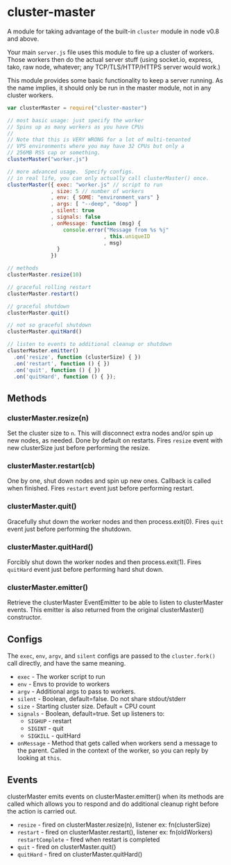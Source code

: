 # cluster-master

A module for taking advantage of the built-in `cluster` module in node
v0.8 and above.

Your main `server.js` file uses this module to fire up a cluster of
workers.  Those workers then do the actual server stuff (using socket.io,
express, tako, raw node, whatever; any TCP/TLS/HTTP/HTTPS server would
work.)

This module provides some basic functionality to keep a server running.
As the name implies, it should only be run in the master module, not in
any cluster workers.

```javascript
var clusterMaster = require("cluster-master")

// most basic usage: just specify the worker
// Spins up as many workers as you have CPUs
//
// Note that this is VERY WRONG for a lot of multi-tenanted
// VPS environments where you may have 32 CPUs but only a
// 256MB RSS cap or something.
clusterMaster("worker.js")

// more advanced usage.  Specify configs.
// in real life, you can only actually call clusterMaster() once.
clusterMaster({ exec: "worker.js" // script to run
              , size: 5 // number of workers
              , env: { SOME: "environment_vars" }
              , args: [ "--deep", "doop" ]
              , silent: true
              , signals: false
              , onMessage: function (msg) {
                  console.error("Message from %s %j"
                               , this.uniqueID
                               , msg)
                }
              })

// methods
clusterMaster.resize(10)

// graceful rolling restart
clusterMaster.restart()

// graceful shutdown
clusterMaster.quit()

// not so graceful shutdown
clusterMaster.quitHard()

// listen to events to additional cleanup or shutdown
clusterMaster.emitter()
  .on('resize', function (clusterSize) { })
  .on('restart', function () { })
  .on('quit', function () { })
  .on('quitHard', function () { });
```

## Methods

### clusterMaster.resize(n)

Set the cluster size to `n`.  This will disconnect extra nodes and/or
spin up new nodes, as needed.  Done by default on restarts.
Fires `resize` event with new clusterSize just before performing the
resize.

### clusterMaster.restart(cb)

One by one, shut down nodes and spin up new ones.  Callback is called
when finished. Fires `restart` event just before performing restart.

### clusterMaster.quit()

Gracefully shut down the worker nodes and then process.exit(0).
Fires `quit` event just before performing the shutdown.

### clusterMaster.quitHard()

Forcibly shut down the worker nodes and then process.exit(1).
Fires `quitHard` event just before performing hard shut down.

### clusterMaster.emitter()

Retrieve the clusterMaster EventEmitter to be able to listen
to clusterMaster events. This emitter is also returned from
the original clusterMaster() constructor.

## Configs

The `exec`, `env`, `argv`, and `silent` configs are passed to the
`cluster.fork()` call directly, and have the same meaning.

* `exec` - The worker script to run
* `env` - Envs to provide to workers
* `argv` - Additional args to pass to workers.
* `silent` - Boolean, default=false.  Do not share stdout/stderr
* `size` - Starting cluster size.  Default = CPU count
* `signals` - Boolean, default=true.  Set up listeners to:
  * `SIGHUP` - restart
  * `SIGINT` - quit
  * `SIGKILL` - quitHard
* `onMessage` - Method that gets called when workers send a message to
  the parent.  Called in the context of the worker, so you can reply by
  looking at `this`.

## Events

clusterMaster emits events on clusterMaster.emitter() when its methods
are called which allows you to respond and do additional cleanup right
before the action is carried out.

* `resize` - fired on clusterMaster.resize(n), listener ex: fn(clusterSize)
* `restart` - fired on clusterMaster.restart(), listener ex: fn(oldWorkers)
  `restartComplete` - fired when restart is completed
* `quit` - fired on clusterMaster.quit()
* `quitHard` - fired on clusterMaster.quitHard()
